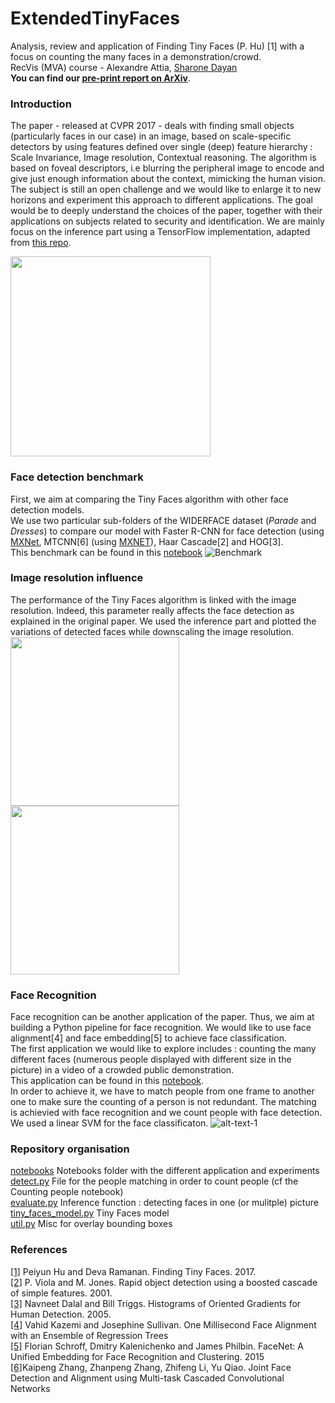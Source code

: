 # ExtendedTinyFaces
Analysis, review and application of Finding Tiny Faces (P. Hu) [1] with a focus on counting the many faces in a demonstration/crowd.  
RecVis (MVA) course - Alexandre Attia, [Sharone Dayan](https://github.com/SharoneDayan)  
**You can find our [pre-print report on ArXiv](https://arxiv.org/abs/1801.06504)**.

### Introduction
The paper - released at CVPR 2017 - deals with finding small objects (particularly faces in our case) in an image, 
based on scale-specific detectors by using features defined over single (deep) feature hierarchy : 
Scale Invariance, Image resolution, Contextual reasoning. The algorithm is based on foveal descriptors, i.e blurring the peripheral image to encode and give just enough information about the context, mimicking the human vision.   
The subject is still an open challenge and we would like to enlarge it to new horizons and experiment this approach to different applications. The goal would be to deeply understand the choices of the paper, together with their applications on subjects related to security and identification. We are mainly focus on the inference part using a TensorFlow implementation, adapted from [this repo](https://github.com/cydonia999/Tiny_Faces_in_Tensorflow).

<img src="https://github.com/alexattia/ExtendedTinyFaces/blob/master/data/92_TinyFaces.png" height="320">

### Face detection benchmark
First, we aim at comparing the Tiny Faces algorithm with other face detection models.  
We use two particular sub-folders of the WIDERFACE dataset (*Parade*  and *Dresses*) to compare our model with Faster R-CNN for face detection (using [MXNet](https://github.com/tornadomeet/mxnet-face), MTCNN[6] (using [MXNET](https://github.com/pangyupo/mxnet_mtcnn_face_detection)),  Haar Cascade[2] and HOG[3].  
This benchmark can be found in this [notebook](https://github.com/alexattia/ExtendedTinyFaces/blob/master/notebooks/Face%20Detection%20algorithms%20comparison.ipynb)
![Benchmark](https://github.com/alexattia/ExtendedTinyFaces/blob/master/data/benchmark.png)

### Image resolution influence
The performance of the Tiny Faces algorithm is linked with the image resolution. Indeed, this parameter really affects the face detection as explained in the original paper. We used the inference part and plotted the variations of detected faces while downscaling the image resolution.  
<img src="https://github.com/alexattia/ExtendedTinyFaces/blob/master/data/Downscale_graph.png" height="270"> <img src="https://github.com/alexattia/ExtendedTinyFaces/blob/master/data/Downscaling.png" height="270">

### Face Recognition
Face recognition can be another application of the paper. Thus, we aim at building a Python pipeline for face recognition. 
We would like to use face alignment[4] and face embedding[5] to achieve face classification.   
The first application we would like to explore includes : counting the many different faces 
(numerous people displayed with different size in the picture) in a video of a crowded public demonstration.   
This application can be found in this 
[notebook](https://github.com/alexattia/ExtendedTinyFaces/blob/master/notebooks/Counting%20in%20video.ipynb).  
In order to achieve it, we have to match people from one frame to another one to make sure the counting of a person is not redundant. The matching is achievied with face recognition and we count people with face detection. We used a linear SVM for the face classificaton.
![alt-text-1](https://github.com/alexattia/ExtendedTinyFaces/blob/master/data/TotalIncrementalCount.gif)

### Repository organisation
[notebooks](https://github.com/alexattia/ExtendedTinyFaces/tree/master/notebooks) Notebooks folder with the different application and experiments   
[detect.py](https://github.com/alexattia/ExtendedTinyFaces/blob/master/detect.py) File for the people matching in order to count people (cf the Counting people notebook)  
[evaluate.py](https://github.com/alexattia/ExtendedTinyFaces/blob/master/evaluate.py) Inference function : detecting faces in one (or mulitple) picture  
[tiny_faces_model.py](https://github.com/alexattia/ExtendedTinyFaces/blob/master/tiny_faces_model.py) Tiny Faces model  
[util.py](https://github.com/alexattia/ExtendedTinyFaces/blob/master/util.py) Misc for overlay bounding boxes

### References 
[[1]](https://arxiv.org/abs/1612.04402) Peiyun Hu and Deva Ramanan. Finding Tiny Faces. 2017.  
[[2]](https://www.cs.cmu.edu/~efros/courses/LBMV07/Papers/viola-cvpr-01.pdf) P. Viola and M. Jones. Rapid object detection using a boosted cascade of simple features. 2001.  
[[3]](http://lear.inrialpes.fr/people/triggs/pubs/Dalal-cvpr05.pdf) Navneet Dalal and Bill Triggs. Histograms of Oriented Gradients for Human Detection. 2005.  
[[4]](https://pdfs.semanticscholar.org/d78b/6a5b0dcaa81b1faea5fb0000045a62513567.pdf) Vahid Kazemi and Josephine Sullivan. One Millisecond Face Alignment with an Ensemble of Regression Trees  
[[5]](https://arxiv.org/abs/1503.03832) Florian Schroff, Dmitry Kalenichenko and James Philbin. FaceNet: A Unified Embedding for Face Recognition and Clustering. 2015  
[[6]](https://arxiv.org/abs/1604.02878)Kaipeng Zhang, Zhanpeng Zhang, Zhifeng Li, Yu Qiao. Joint Face Detection and Alignment using Multi-task Cascaded Convolutional Networks

